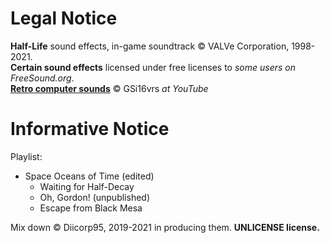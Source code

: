# Legal Notice
**Half-Life** sound effects, in-game soundtrack :copyright: VALVe Corporation, 1998-2021.<br>
**Certain sound effects** licensed under free licenses to *some users on FreeSound.org*.<br>
[**Retro computer sounds**](https://www.youtube.com/watch?v=SUvlWt9WTKA) :copyright: GSi16vrs *at YouTube*<br>

# Informative Notice
Playlist:
* Space Oceans of Time (edited)
  * Waiting for Half-Decay
  * Oh, Gordon! (unpublished)
  * Escape from Black Mesa

Mix down :copyright: Diicorp95, 2019-2021 in producing them. **UNLICENSE license.**

